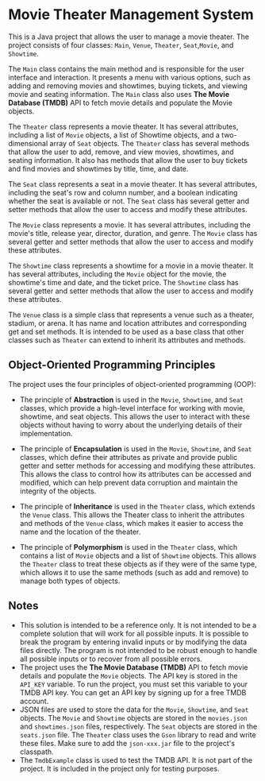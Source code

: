 # Movie Theater Management System

This is a Java project that allows the user to manage a movie theater. The project consists of four classes: `Main`, `Venue`, `Theater`, `Seat`,`Movie`, and `Showtime`.

The `Main` class contains the main method and is responsible for the user interface and interaction. It presents a menu with various options, such as adding and removing movies and showtimes, buying tickets, and viewing movie and seating information. The `Main` class also uses __The Movie Database (TMDB)__ API to fetch movie details and populate the Movie objects.

The `Theater` class represents a movie theater. It has several attributes, including a list of `Movie` objects, a list of Showtime objects, and a two-dimensional array of `Seat` objects. The `Theater` class has several methods that allow the user to add, remove, and view movies, showtimes, and seating information. It also has methods that allow the user to buy tickets and find movies and showtimes by title, time, and date.

The `Seat` class represents a seat in a movie theater. It has several attributes, including the seat's row and column number, and a boolean indicating whether the seat is available or not. The `Seat` class has several getter and setter methods that allow the user to access and modify these attributes.

The `Movie` class represents a movie. It has several attributes, including the movie's title, release year, director, duration, and genre. The `Movie` class has several getter and setter methods that allow the user to access and modify these attributes.

The `Showtime` class represents a showtime for a movie in a movie theater. It has several attributes, including the `Movie` object for the movie, the showtime's time and date, and the ticket price. The `Showtime` class has several getter and setter methods that allow the user to access and modify these attributes.

The `Venue` class is a simple class that represents a venue such as a theater, stadium, or arena. It has name and location attributes and corresponding get and set methods. It is intended to be used as a base class that other classes such as `Theater` can extend to inherit its attributes and methods.

## Object-Oriented Programming Principles
The project uses the four principles of object-oriented programming (OOP):

- The principle of __Abstraction__ is used in the `Movie`, `Showtime`, and `Seat` classes, which provide a high-level interface for working with movie, showtime, and seat objects. This allows the user to interact with these objects without having to worry about the underlying details of their implementation.

- The principle of __Encapsulation__ is used in the `Movie`, `Showtime`, and `Seat` classes, which define their attributes as private and provide public getter and setter methods for accessing and modifying these attributes. This allows the class to control how its attributes can be accessed and modified, which can help prevent data corruption and maintain the integrity of the objects.

- The principle of __Inheritance__ is used in the `Theater` class, which extends the `Venue` class. This allows the Theater class to inherit the attributes and methods of the `Venue` class, which makes it easier to access the name and the location of the theater.

- The principle of __Polymorphism__ is used in the `Theater` class, which contains a list of `Movie` objects and a list of `Showtime` objects. This allows the `Theater` class to treat these objects as if they were of the same type, which allows it to use the same methods (such as add and remove) to manage both types of objects.

## Notes

- This solution is intended to be a reference only. It is not intended to be a complete solution that will work for all possible inputs. It is possible to break the program by entering invalid inputs or by modifying the data files directly. The program is not intended to be robust enough to handle all possible inputs or to recover from all possible errors.
- The project uses the __The Movie Database (TMDB)__ API to fetch movie details and populate the `Movie` objects. The API key is stored in the `API_KEY` variable. To run the project, you must set this variable to your TMDB API key. You can get an API key by signing up for a free TMDB account.
- JSON files are used to store the data for the `Movie`, `Showtime`, and `Seat` objects. The `Movie` and `Showtime` objects are stored in the `movies.json` and `showtimes.json` files, respectively. The `Seat` objects are stored in the `seats.json` file. The `Theater` class uses the `Gson` library to read and write these files. Make sure to add the `json-xxx.jar` file to the project's classpath.
- The `TmdbExample` class is used to test the TMDB API. It is not part of the project. It is included in the project only for testing purposes.